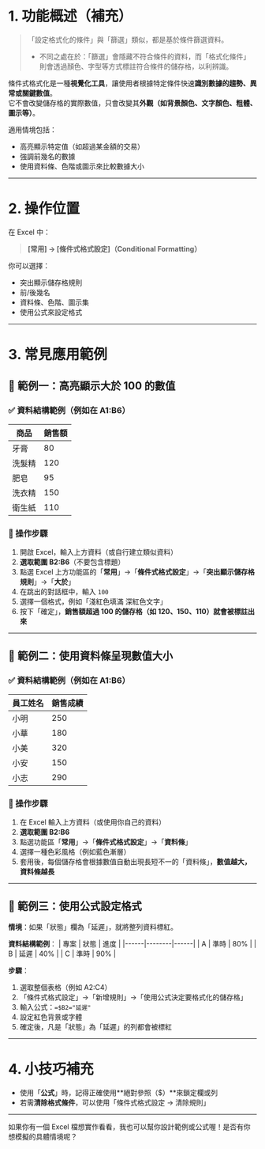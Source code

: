 # 1. 功能概述（補充）
> 「設定格式化的條件」與「篩選」類似，都是基於條件篩選資料。
> - 不同之處在於：「篩選」會隱藏不符合條件的資料，而「格式化條件」則會透過顏色、字型等方式標註符合條件的儲存格，以利辨識。


條件式格式化是一種**視覺化工具**，讓使用者根據特定條件快速**識別數據的趨勢、異常或關鍵數值**。  
它不會改變儲存格的實際數值，只會改變其**外觀（如背景顏色、文字顏色、粗體、圖示等）**。

適用情境包括：
- 高亮顯示特定值（如超過某金額的交易）
- 強調前幾名的數據
- 使用資料條、色階或圖示來比較數據大小

---

# 2. 操作位置
在 Excel 中：
> **[常用] → [條件式格式設定]（Conditional Formatting）**

你可以選擇：
- 突出顯示儲存格規則
- 前/後幾名
- 資料條、色階、圖示集
- 使用公式來設定格式

---

# 3. 常見應用範例

## 📌 範例一：高亮顯示大於 100 的數值

### ✅ 資料結構範例（例如在 A1:B6）

| 商品       | 銷售額 |
|------------|--------|
| 牙膏       | 80     |
| 洗髮精     | 120    |
| 肥皂       | 95     |
| 洗衣精     | 150    |
| 衛生紙     | 110    |

### 🔧 操作步驟
1. 開啟 Excel，輸入上方資料（或自行建立類似資料）
2. **選取範圍 B2:B6**（不要包含標題）
3. 點選 Excel 上方功能區的「**常用**」→「**條件式格式設定**」→「**突出顯示儲存格規則**」→「**大於**」
4. 在跳出的對話框中，輸入 `100`
5. 選擇一個格式，例如「淺紅色填滿 深紅色文字」
6. 按下「確定」，**銷售額超過 100 的儲存格（如 120、150、110）就會被標註出來**

---

## 📌 範例二：使用資料條呈現數值大小

### ✅ 資料結構範例（例如在 A1:B6）

| 員工姓名 | 銷售成績 |
|----------|----------|
| 小明     | 250      |
| 小華     | 180      |
| 小美     | 320      |
| 小安     | 150      |
| 小志     | 290      |

### 🔧 操作步驟
1. 在 Excel 輸入上方資料（或使用你自己的資料）
2. **選取範圍 B2:B6**
3. 點選功能區「**常用**」→「**條件式格式設定**」→「**資料條**」
4. 選擇一種色彩風格（例如藍色漸層）
5. 套用後，每個儲存格會根據數值自動出現長短不一的「資料條」，**數值越大，資料條越長**

---

## 📌 範例三：使用公式設定格式  
**情境**：如果「狀態」欄為「延遲」，就將整列資料標紅。

**資料結構範例**：
| 專案 | 狀態   | 進度 |
|------|--------|------|
| A    | 準時   | 80% |
| B    | 延遲   | 40% |
| C    | 準時   | 90% |

**步驟**：
1. 選取整個表格（例如 A2:C4）
2. 「條件式格式設定」→「新增規則」→「使用公式決定要格式化的儲存格」
3. 輸入公式：`=$B2="延遲"`  
4. 設定紅色背景或字體
5. 確定後，凡是「狀態」為「延遲」的列都會被標紅

---

# 4. 小技巧補充

- 使用「**公式**」時，記得正確使用**絕對參照（$）**來鎖定欄或列
- 若需**清除格式條件**，可以使用「條件式格式設定 → 清除規則」

---

如果你有一個 Excel 檔想實作看看，我也可以幫你設計範例或公式喔！是否有你想模擬的具體情境呢？